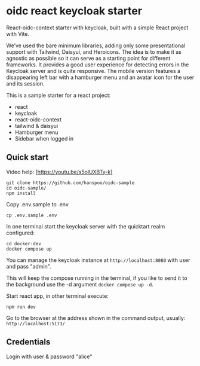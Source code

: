 # oidc react keycloak starter

React-oidc-context starter with keycloak, built with a simple React project with Vite.

We’ve used the bare minimum libraries, adding only some presentational support with Tailwind, Daisyui, and Heroicons.
The idea is to make it as agnostic as possible so it can serve as a starting point for different frameworks.
It provides a good user experience for detecting errors in the Keycloak server and is quite responsive. The mobile version features a disappearing left bar with a hamburger menu and an avatar icon for the user and its session.

This is a sample starter for a react project:

- react
- keycloak
- react-oidc-context
- tailwind & daisyui
- Hamburger menu
- Sidebar when logged in

## Quick start

Video help:
[https://youtu.be/s5olUXBTy-k]

```
git clone https://github.com/hanspoo/oidc-sample
cd oidc-sample/
npm install
```

Copy .env.sample to .env

```
cp .env.sample .env
```

In one terminal start the keycloak server with the quicktart realm configured:

```
cd docker-dev
docker compose up
```

You can manage the keycloak instance at `http://localhost:8080` with user and pass "admin".

This will keep the compose running in the terminal, if you like to send it
to the background use the -d argument `docker compose up -d`.

Start react app, in other terminal execute:

```
npm run dev
```

Go to the browser at the address shown in the command output, usually: `http://localhost:5173/`

## Credentials

Login with user & password "alice"
